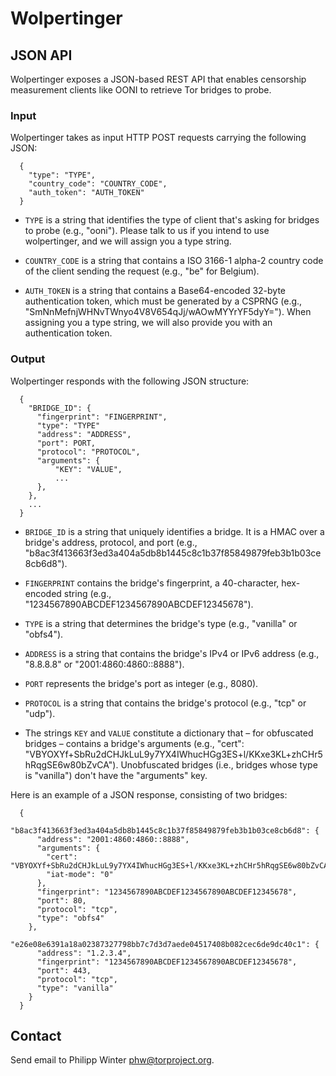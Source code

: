 # Wolpertinger


## JSON API

Wolpertinger exposes a JSON-based REST API that enables censorship measurement
clients like OONI to retrieve Tor bridges to probe.

### Input

Wolpertinger takes as input HTTP POST requests carrying the following JSON:

      {
        "type": "TYPE",
        "country_code": "COUNTRY_CODE",
        "auth_token": "AUTH_TOKEN"
      }

* `TYPE` is a string that identifies the type of client that's asking for
  bridges to probe (e.g., "ooni").  Please talk to us if
  you intend to use wolpertinger, and we will assign you a type string.

* `COUNTRY_CODE` is a string that contains a ISO 3166-1 alpha-2 country code of
  the client sending the request (e.g., "be" for Belgium).

* `AUTH_TOKEN` is a string that contains a Base64-encoded 32-byte
  authentication token, which must be generated by a CSPRNG (e.g.,
  "SmNnMefnjWHNvTWnyo4V8V654qJj/wAOwMYYrYF5dyY=").  When assigning you a type
  string, we will also provide you with an authentication token.

### Output

Wolpertinger responds with the following JSON structure:

      {
        "BRIDGE_ID": {
          "fingerprint": "FINGERPRINT",
          "type": "TYPE"
          "address": "ADDRESS",
          "port": PORT,
          "protocol": "PROTOCOL",
          "arguments": {
              "KEY": "VALUE",
              ...
          },
        },
        ...
      }

* `BRIDGE_ID` is a string that uniquely identifies a bridge.  It is a HMAC over
  a bridge's address, protocol, and port (e.g.,
  "b8ac3f413663f3ed3a404a5db8b1445c8c1b37f85849879feb3b1b03ce8cb6d8").

* `FINGERPRINT` contains the bridge's fingerprint, a 40-character, hex-encoded
  string (e.g., "1234567890ABCDEF1234567890ABCDEF12345678").

* `TYPE` is a string that determines the bridge's type (e.g., "vanilla" or
  "obfs4").

* `ADDRESS` is a string that contains the bridge's IPv4 or IPv6 address (e.g.,
  "8.8.8.8" or "2001:4860:4860::8888").

* `PORT` represents the bridge's port as integer (e.g., 8080).

* `PROTOCOL` is a string that contains the bridge's protocol (e.g., "tcp" or
  "udp").

* The strings `KEY` and `VALUE` constitute a dictionary that – for obfuscated
  bridges – contains a bridge's arguments (e.g., "cert":
  "VBYOXYf+SbRu2dCHJkLuL9y7YX4IWhucHGg3ES+l/KKxe3KL+zhCHr5hRqgSE6w80bZvCA").
  Unobfuscated bridges (i.e., bridges whose type is "vanilla") don't have the
  "arguments" key.

Here is an example of a JSON response, consisting of two bridges:

      {
        "b8ac3f413663f3ed3a404a5db8b1445c8c1b37f85849879feb3b1b03ce8cb6d8": {
          "address": "2001:4860:4860::8888",
          "arguments": {
            "cert": "VBYOXYf+SbRu2dCHJkLuL9y7YX4IWhucHGg3ES+l/KKxe3KL+zhCHr5hRqgSE6w80bZvCA",
            "iat-mode": "0"
          },
          "fingerprint": "1234567890ABCDEF1234567890ABCDEF12345678",
          "port": 80,
          "protocol": "tcp",
          "type": "obfs4"
        },
        "e26e08e6391a18a02387327798bb7c7d3d7aede04517408b082cec6de9dc40c1": {
          "address": "1.2.3.4",
          "fingerprint": "1234567890ABCDEF1234567890ABCDEF12345678",
          "port": 443,
          "protocol": "tcp",
          "type": "vanilla"
        }
      }

## Contact

Send email to Philipp Winter <phw@torproject.org>.
